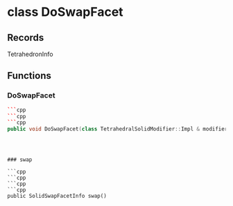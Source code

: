 # class DoSwapFacet


## Records

TetrahedronInfo



## Functions

### DoSwapFacet

```cpp
```cpp
```cpp
```cpp
public void DoSwapFacet(class TetrahedralSolidModifier::Impl & modifier, const PolyhedronFacet & facet)
```
```
```
```


### swap

```cpp
```cpp
```cpp
```cpp
public SolidSwapFacetInfo swap()
```
```
```
```




